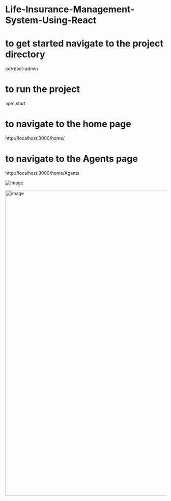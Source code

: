 # Life-Insurance-Management-System-Using-React

# to get started navigate to the project directory
cd/react-admin

# to run the project
npm start

# to navigate to the home page 
http://localhost:3000/home/

# to navigate to the Agents page

http://localhost:3000/home/Agents

![image](https://github.com/elumersen/Life-Insurance-Management-System-Using-React/assets/91548860/8147d4f1-6c5b-4f7d-9240-f8cc32d43dff)


<img width="958" alt="image" src="https://github.com/elumersen/Life-Insurance-Management-System-Using-React/assets/91548860/2e63fddf-6066-4a52-99c5-a4880f0404ec">



